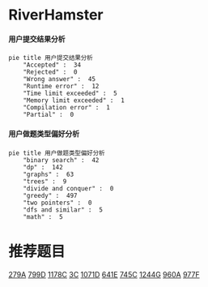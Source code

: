 # RiverHamster

<!-- tabs:start -->



#### **用户提交结果分析**

```mermaid
pie title 用户提交结果分析
    "Accepted" :  34
    "Rejected" :  0
    "Wrong answer" :  45
    "Runtime error" :  12
    "Time limit exceeded" :  5
    "Memory limit exceeded" :  1
    "Compilation error" :  1
    "Partial" :  0
```

#### **用户做题类型偏好分析**

```mermaid
pie title 用户做题类型偏好分析
    "binary search" :  42
    "dp" :  142
    "graphs" :  63
    "trees" :  9
    "divide and conquer" :  0
    "greedy" :  497
    "two pointers" :  0
    "dfs and similar" :  5
    "math" :  5
```



<!-- tabs:end -->
# 推荐题目
[279A](https://codeforces.com/contest/279/problem/A)
[799D](https://codeforces.com/contest/799/problem/D)
[1178C](https://codeforces.com/contest/1178/problem/C)
[3C](https://codeforces.com/contest/3/problem/C)
[1071D](https://codeforces.com/contest/1071/problem/D)
[641E](https://codeforces.com/contest/641/problem/E)
[745C](https://codeforces.com/contest/745/problem/C)
[1244G](https://codeforces.com/contest/1244/problem/G)
[960A](https://codeforces.com/contest/960/problem/A)
[977F](https://codeforces.com/contest/977/problem/F)
